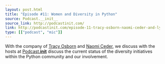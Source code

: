 ```yaml
---
layout: post.html
title: "Episode #11: Women and Diversity in Python"
source: Podcast.__init__
source_link: http://podcastinit.com/
link: http://podcastinit.com/episode-11-tracy-osborn-naomi-ceder-and-lynn-root-on-women-and-diversity-in-python.html
type: [["podcast", "mic"]]
---
```


With the company of [Tracy Osborn][1] and [Naomi Ceder][2], we discuss with the hosts at [Podcast.__init__][3] discuss the current status of the diversity initiatives within the Python community and our involvement.


[1]: https://twitter.com/limedaring
[2]: https://twitter.com/naomiceder
[3]: http://podcastinit.com/
